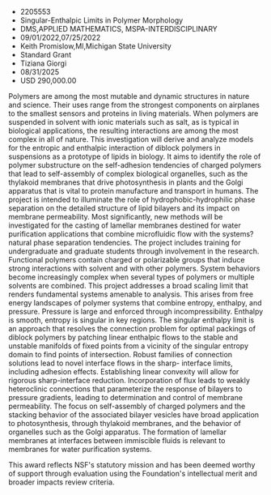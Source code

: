
* 2205553
* Singular-Enthalpic Limits in Polymer Morphology
* DMS,APPLIED MATHEMATICS, MSPA-INTERDISCIPLINARY
* 09/01/2022,07/25/2022
* Keith Promislow,MI,Michigan State University
* Standard Grant
* Tiziana Giorgi
* 08/31/2025
* USD 290,000.00

Polymers are among the most mutable and dynamic structures in nature and
science. Their uses range from the strongest components on airplanes to the
smallest sensors and proteins in living materials. When polymers are suspended
in solvent with ionic materials such as salt, as is typical in biological
applications, the resulting interactions are among the most complex in all of
nature. This investigation will derive and analyze models for the entropic and
enthalpic interaction of diblock polymers in suspensions as a prototype of
lipids in biology. It aims to identify the role of polymer substructure on the
self-adhesion tendencies of charged polymers that lead to self-assembly of
complex biological organelles, such as the thylakoid membranes that drive
photosynthesis in plants and the Golgi apparatus that is vital to protein
manufacture and transport in humans. The project is intended to illuminate the
role of hydrophobic-hydrophilic phase separation on the detailed structure of
lipid bilayers and its impact on membrane permeability. Most significantly, new
methods will be investigated for the casting of lamellar membranes destined for
water purification applications that combine microfluidic flow with the systems?
natural phase separation tendencies. The project includes training for
undergraduate and graduate students through involvement in the research.
Functional polymers contain charged or polarizable groups that induce strong
interactions with solvent and with other polymers. System behaviors become
increasingly complex when several types of polymers or multiple solvents are
combined. This project addresses a broad scaling limit that renders fundamental
systems amenable to analysis. This arises from free energy landscapes of polymer
systems that combine entropy, enthalpy, and pressure. Pressure is large and
enforced through incompressibility. Enthalpy is smooth, entropy is singular in
key regions. The singular enthalpy limit is an approach that resolves the
connection problem for optimal packings of diblock polymers by patching linear
enthalpic flows to the stable and unstable manifolds of fixed points from a
vicinity of the singular entropy domain to find points of intersection. Robust
families of connection solutions lead to novel interface flows in the sharp-
interface limits, including adhesion effects. Establishing linear convexity will
allow for rigorous sharp-interface reduction. Incorporation of flux leads to
weakly heteroclinic connections that parameterize the response of bilayers to
pressure gradients, leading to determination and control of membrane
permeability. The focus on self-assembly of charged polymers and the stacking
behavior of the associated bilayer vesicles have broad application to
photosynthesis, through thylakoid membranes, and the behavior of organelles such
as the Golgi apparatus. The formation of lamellar membranes at interfaces
between immiscible fluids is relevant to membranes for water purification
systems.

This award reflects NSF's statutory mission and has been deemed worthy of
support through evaluation using the Foundation's intellectual merit and broader
impacts review criteria.
